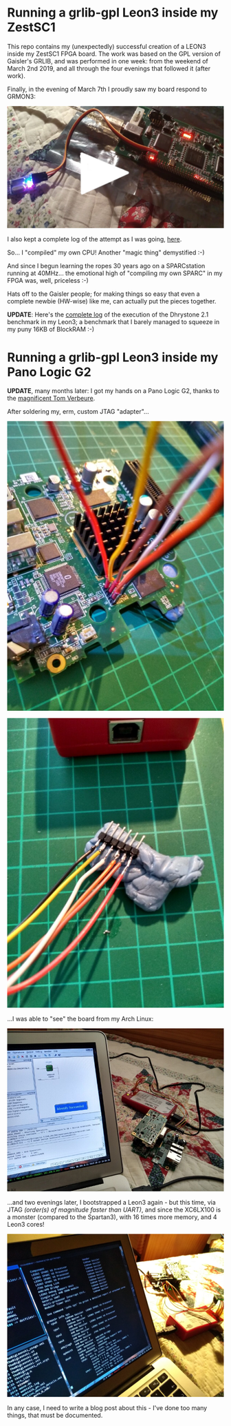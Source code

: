 # Running a grlib-gpl Leon3 inside my ZestSC1

This repo contains my (unexpectedly) successful creation of a LEON3
inside my ZestSC1 FPGA board. The work was based on the GPL version of
Gaisler's GRLIB, and was performed in one week: from the weekend of
March 2nd 2019, and all through the four evenings that followed it
(after work).

Finally, in the evening of March 7th I proudly saw my board respond to GRMON3:

[![Video of victory](contrib/image.jpg "Video of victory.")](https://youtu.be/Ylixb0AWAkQ)

I also kept a complete log of the attempt as I was going, [here](designs/leon3-zestsc1-xc3s1000/README.md).

So... I "compiled" my own CPU! Another "magic thing" demystified :-)

And since I begun learning the ropes 30 years ago on a SPARCstation running
at 40MHz... the emotional high of "compiling my own SPARC" in my FPGA was,
well, priceless :-)

Hats off to the Gaisler people; for making things so easy that even a complete
newbie (HW-wise) like me, can actually put the pieces together.

**UPDATE**: Here's the [complete log](contrib/dhrystone.txt) of the execution
of the Dhrystone 2.1 benchmark in my Leon3; a benchmark that I barely managed
to squeeze in my puny 16KB of BlockRAM :-)

# Running a grlib-gpl Leon3 inside my Pano Logic G2

**UPDATE**, many months later:  I got my hands on a Pano Logic G2, thanks
to the [magnificent Tom Verbeure](https://github.com/tomverbeure/panologic-g2).

After soldering my, erm, custom JTAG "adapter"...

![Soldering JTAG...](contrib/pano-1.jpg "Soldering JTAG...")

![Soldering other end of JTAG...](contrib/pano-2.jpg "Soldering other end of JTAG...")

...I was able to "see" the board from my Arch Linux:

![Natively seeing an LX100 under Arch Linux, with the free WebPACK](contrib/pano-3.jpg "Natively seeing an LX100 under Arch Linux, with the free WebPACK")

...and two evenings later, I bootstrapped a Leon3 again - but this time,
via JTAG *(order(s) of magnitude faster than UART)*, and since the XC6LX100
is a monster (compared to the Spartan3), with 16 times more memory,
and 4 Leon3 cores!

![A Leon3 inside a Pano Logic G2](contrib/pano-4.jpg "A Leon3 inside a Pano Logic G2")

In any case, I need to write a blog post about this - I've done too many things,
that must be documented.
